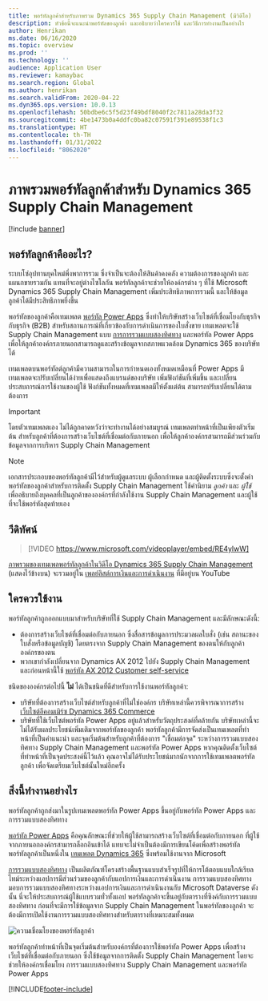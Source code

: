 ```yaml
---
title: พอร์ทัลลูกค้าสำหรับภาพรวม Dynamics 365 Supply Chain Management (มีวิดีโอ)
description: หัวข้อนี้จะแนะนำพอร์ทัลของลูกค้า และอธิบายว่าใครควรใช้ และวิธีการทำงานเป็นอย่างไร
author: Henrikan
ms.date: 06/16/2020
ms.topic: overview
ms.prod: ''
ms.technology: ''
audience: Application User
ms.reviewer: kamaybac
ms.search.region: Global
ms.author: henrikan
ms.search.validFrom: 2020-04-22
ms.dyn365.ops.version: 10.0.13
ms.openlocfilehash: 50bdbe6c5f5d23f49bdf8040f2c7811a28da3f32
ms.sourcegitcommit: 4be1473b0a4ddfc0ba82c07591f391e89538f1c3
ms.translationtype: HT
ms.contentlocale: th-TH
ms.lasthandoff: 01/31/2022
ms.locfileid: "8062020"
---
```

# <a name="customer-portal-for-dynamics-365-supply-chain-management-overview"></a>ภาพรวมพอร์ทัลลูกค้าสำหรับ Dynamics 365 Supply Chain Management

[!include [banner](../includes/banner.md)]


## <a name="what-is-the-customer-portal"></a>พอร์ทัลลูกค้าคืออะไร?

ระบบโซ่อุปทานยุคใหม่พึ่งพาการรวม ซึ่งจำเป็นจะต้องให้สินค้าคงคลัง ความต้องการของลูกค้า และแผนกขายรวมกัน แทนที่จะอยู่ต่างไซโลกัน พอร์ทัลลูกค้าจะช่วยให้องค์กรต่าง ๆ ที่ใช้ Microsoft Dynamics 365 Supply Chain Management เพิ่มประสิทธิภาพการรวมนี้ และให้ข้อมูลลูกค้าได้มีประสิทธิภาพยิ่งขึ้น

พอร์ทัลของลูกค้าคือเทมเพลต [พอร์ทัล Power Apps](/powerapps/maker/portals/overview) ซึ่งทำให้บริษัทสร้างเว็บไซต์ที่เชื่อมโยงกับธุรกิจกับธุรกิจ (B2B) สำหรับสถานการณ์ที่เกี่ยวข้องกับการดำเนินการของใบสั่งขาย เทมเพลตจะใช้ Supply Chain Management แบบ [การการรวมแบบสองทิศทาง](../../fin-ops-core/dev-itpro/data-entities/dual-write/dual-write-home-page.md) และพอร์ทัล Power Apps เพื่อให้ลูกค้าองค์กรภายนอกสามารถดูและสร้างข้อมูลจากสภาพแวดล้อม Dynamics 365 ของบริษัทได้

เทมเพลตบนพอร์ทัลต์ลูกค้ามีความสามารถในการกำหนดเองทั้งหมดเหมือนที่ Power Apps มี เทมเพลตจะปรับเปลี่ยนได้ง่ายเพื่อแสดงถึงแบรนด์ของบริษัท เพิ่มฟังก์ชันที่เพิ่มขึ้น และเปลี่ยนประสบการณ์การใช้งานของผู้ใช้ ฟังก์ชันทั้งหมดที่เทมเพลตมีให้ตั้งแต่ต้น สามารถปรับเปลี่ยนได้ตามต้องการ

> [!IMPORTANT]
> โดยตัวเทมเพลตเอง ไม่ได้ถูกคาดหวังว่าจะทำงานได้อย่างสมบูรณ์ เทมเพลตทำหน้าที่เป็นเพียงตัวเริ่มต้น สำหรับลูกค้าที่ต้องการสร้างเว็บไซต์ที่เชื่อมต่อกับภายนอก เพื่อให้ลูกค้าองค์กรสามารถมีส่วนร่วมกับข้อมูลจากการบริหาร Supply Chain Management

> [!NOTE]
> เอกสารประกอบของพอร์ทัลลูกค้ามีไว้สำหรับผู้ดูแลระบบ ผู้เลือกกำหนด และผู้ติดตั้งระบบซึ่งจะตั้งค่าพอร์ทัลของลูกค้าสำหรับการติดตั้ง Supply Chain Management ใช้คำนิยาม _ลูกค้า_ และ _ผู้ใช้_ เพื่ออธิบายถึงบุคคลที่เป็นลูกค้าขององค์กรที่กำลังใช้งาน Supply Chain Management และผู้ใช้ที่จะใช้พอร์ทัลสุดท้ายเอง

## <a name="video"></a>วีดิทัศน์

> [!VIDEO https://www.microsoft.com/videoplayer/embed/RE4ylwW]

[ภาพรวมของเทมเพลพอร์ทัลลูกค้าในวิดีโอ Dynamics 365 Supply Chain Management](https://youtu.be/nPrqoLuHfV8) (แสดงไว้ข้างบน) จะรวมอยู่ใน [เพลย์ลิสต์การเงินและการดำเนินงาน](https://www.youtube.com/playlist?list=PLcakwueIHoT_SYfIaPGoOhloFoCXiUSyW) ที่มีอยู่บน YouTube

## <a name="who-should-use-it"></a>ใครควรใช้งาน

พอร์ทัลลูกค้าถูกออกแบบมาสำหรับบริษัทที่ใช้ Supply Chain Management และมีลักษณะดังนี้:

- ต้องการสร้างเว็บไซต์ที่เชื่อมต่อกับภายนอก ซึ่งสื่อสารข้อมูลการประมวลผลใบสั่ง (เช่น สถานะของใบสั่งหรือข้อมูลบัญชี) โดยตรงจาก Supply Chain Management ของตนให้กับลูกค้าองค์กรของตน
- พวกเขากำลังเปลี่ยนจาก Dynamics AX 2012 ไปยัง Supply Chain Management และก่อนหน้านี้ใช้ [พอร์ทัล AX 2012 Customer self-service](/dynamicsax-2012/appuser-itpro/about-the-customer-self-service-portal)

ชนิดขององค์กรต่อไปนี้ **ไม่** ได้เป็นชนิดที่ดีสำหรับการใช้งานพอร์ทัลลูกค้า:

- บริษัทที่ต้องการสร้างเว็บไซต์สำหรับลูกค้าที่ไม่ใช่องค์กร บริษัทเหล่านี้ควรพิจารณาการสร้าง [เว็บไซต์อีคอมเมิร์ซ Dynamics 365 Commerce](../../commerce/create-ecommerce-site.md)
- บริษัทที่ใช้เว็บไซต์พอร์ทัล Power Apps อยู่แล้วสำหรับวัตถุประสงค์ที่คล้ายกัน บริษัทเหล่านี้จะไม่ได้รับผลประโยชน์เพิ่มเติมจากพอร์ทัลของลูกค้า พอร์ทัลลูกค้ามีการจัดส่งเป็นเทมเพลตที่ทำหน้าที่เป็นคำแนะนำ และจุดเริ่มต้นสำหรับลูกค้าที่ต้องการ "เชื่อมต่อจุด" ระหว่างการรวมแบบสองทิศทาง Supply Chain Management และพอร์ทัล Power Apps หากคุณติดตั้งเว็บไซต์ที่ทำหน้าที่เป็นจุดประสงค์นี้ไว้แล้ว คุณอาจไม่ได้รับประโยชน์มากนักจากการใช้เทมเพลตพอร์ทัลลูกค้า เพื่อจัดเตรียมเว็บไซต์นั้นใหม่อีกครั้ง

## <a name="how-does-it-work"></a>สิ่งนี้ทำงานอย่างไร

พอร์ทัลลูกค้าถูกส่งมาในรูปเทมเพลตพอร์ทัล Power Apps ขึ้นอยู่กับพอร์ทัล Power Apps และการรวมแบบสองทิศทาง

[พอร์ทัล Power Apps](/powerapps/maker/portals/overview) คือคุณลักษณะที่ช่วยให้ผู้ใช้สามารถสร้างเว็บไซต์ที่เชื่อมต่อกับภายนอก ที่ผู้ใช้จากภายนอกองค์กรสามารถล็อกอินเข้าได้ แทบจะไม่จำเป็นต้องมีการเขียนโค้ดเพื่อสร้างพอร์ทัล พอร์ทัลลูกค้าเป็นหนึ่งใน [เทมเพลต Dynamics 365](/powerapps/maker/portals/portal-templates#environment-with-model-driven-apps-in-dynamics-365) ซึ่งพร้อมใช้งานจาก Microsoft

[การรวมแบบสองทิศทาง](/powerapps/maker/portals/overview) เป็นผลิตภัณฑ์โครงสร้างพื้นฐานแบบสำเร็จรูปที่ให้การโต้ตอบแบบใกล้เรียลไทม์ระหว่างแอปการมีส่วนร่วมของลูกค้ากับแอปการเงินและการดำเนินงาน การรวมแบบสองทิศทางมอบการรวมแบบสองทิศทางระหว่างแอปการเงินและการดำเนินงานกับ Microsoft Dataverse ดังนั้น นี่จะให้ประสบการณ์ผู้ใช้แบบรวมทั่วทั้งแอป พอร์ทัลลูกค้าจะขึ้นอยู่กับตารางที่ซิงค์กับการรวมแบบสองทิศทาง ก่อนที่จะมีการใช้ข้อมูลจาก Supply Chain Management ในพอร์ทัลของลูกค้า จะต้องมีการเปิดใช้งานการรวมแบบสองทิศทางสำหรับตารางที่เหมาะสมทั้งหมด

![ความเชื่อมโยงของพอร์ทัลลูกค้า](media/customer-portal-elements.png "ความเชื่อมโยงของพอร์ทัลลูกค้า")

พอร์ทัลลูกค้าทำหน้าที่เป็นจุดเริ่มต้นสำหรับองค์กรที่ต้องการใช้พอร์ทัล Power Apps เพื่อสร้างเว็บไซต์ที่เชื่อมต่อกับภายนอก ซึ่งใช้ข้อมูลจากการติดตั้ง Supply Chain Management โดยจะช่วยให้องค์กรเชื่อมโยง การรวมแบบสองทิศทาง Supply Chain Management และพอร์ทัล Power Apps


[!INCLUDE[footer-include](../../includes/footer-banner.md)]